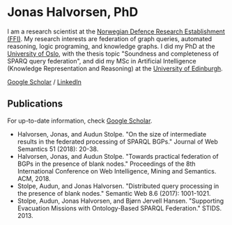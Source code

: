 # Jonas Halvorsen, PhD
I am a research scientist at the [Norwegian Defence Research Establishment (FFI)](http://www.ffi.no). My research interests are federation of graph queries, automated reasoning, logic programing, and knowledge graphs. I did my PhD at the [University of Oslo](http://www.ifi.uio.no), with the thesis topic "Soundness and completeness of SPARQ query federation", and did my MSc in Artificial Intelligence (Knowledge Representation and Reasoning) at the [University of Edinburgh](https://www.ed.ac.uk/informatics/).

[Google Scholar](https://scholar.google.no/citations?user=mZZHmEMAAAAJ) / [LinkedIn](https://www.linkedin.com/in/jhalv/)

## Publications
For up-to-date information, check [Google Scholar](https://scholar.google.no/citations?user=mZZHmEMAAAAJ).
- Halvorsen, Jonas, and Audun Stolpe. "On the size of intermediate results in the federated processing of SPARQL BGPs." Journal of Web Semantics 51 (2018): 20-38.
- Halvorsen, Jonas, and Audun Stolpe. "Towards practical federation of BGPs in the presence of blank nodes." Proceedings of the 8th International Conference on Web Intelligence, Mining and Semantics. ACM, 2018.
- Stolpe, Audun, and Jonas Halvorsen. "Distributed query processing in the presence of blank nodes." Semantic Web 8.6 (2017): 1001-1021.
- Stolpe, Audun, Jonas Halvorsen, and Bjørn Jervell Hansen. "Supporting Evacuation Missions with Ontology-Based SPARQL Federation." STIDS. 2013.
